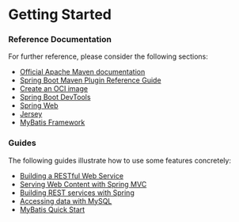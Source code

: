 # Getting Started

### Reference Documentation
For further reference, please consider the following sections:

* [Official Apache Maven documentation](https://maven.apache.org/guides/index.html)
* [Spring Boot Maven Plugin Reference Guide](https://docs.spring.io/spring-boot/docs/2.4.5/maven-plugin/reference/html/)
* [Create an OCI image](https://docs.spring.io/spring-boot/docs/2.4.5/maven-plugin/reference/html/#build-image)
* [Spring Boot DevTools](https://docs.spring.io/spring-boot/docs/2.4.5/reference/htmlsingle/#using-boot-devtools)
* [Spring Web](https://docs.spring.io/spring-boot/docs/2.4.5/reference/htmlsingle/#boot-features-developing-web-applications)
* [Jersey](https://docs.spring.io/spring-boot/docs/2.4.5/reference/htmlsingle/#boot-features-jersey)
* [MyBatis Framework](https://mybatis.org/spring-boot-starter/mybatis-spring-boot-autoconfigure/)

### Guides
The following guides illustrate how to use some features concretely:

* [Building a RESTful Web Service](https://spring.io/guides/gs/rest-service/)
* [Serving Web Content with Spring MVC](https://spring.io/guides/gs/serving-web-content/)
* [Building REST services with Spring](https://spring.io/guides/tutorials/bookmarks/)
* [Accessing data with MySQL](https://spring.io/guides/gs/accessing-data-mysql/)
* [MyBatis Quick Start](https://github.com/mybatis/spring-boot-starter/wiki/Quick-Start)

